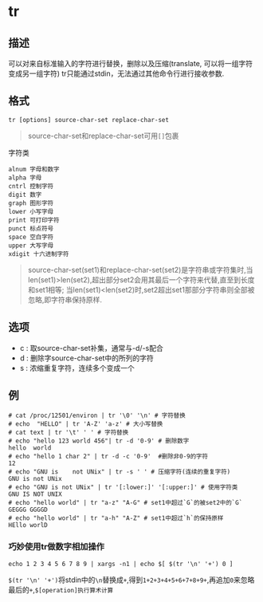# tr

## 描述

可以对来自标准输入的字符进行替换，删除以及压缩(translate, 可以将一组字符变成另一组字符)
tr只能通过stdin，无法通过其他命令行进行接收参数.

## 格式

    tr [options] source-char-set replace-char-set

> source-char-set和replace-char-set可用`[]`包裹

字符类

    alnum 字母和数字
    alpha 字母
    cntrl 控制字符
    digit 数字
    graph 图形字符
    lower 小写字母
    print 可打印字符
    punct 标点符号
    space 空白字符
    upper 大写字母
    xdigit 十六进制字符

> source-char-set(set1)和replace-char-set(set2)是字符串或字符集时,当len(set1)>len(set2),超出部分set2会用其最后一个字符来代替,直至到长度和set1相等;
当len(set1)<len(set2)时,set2超出set1那部分字符串则全部被忽略,即字符串保持原样.

## 选项

- c : 取source-char-set补集，通常与-d/-s配合
- d : 删除字source-char-set中的所列的字符
- s : 浓缩重复字符，连续多个变成一个

## 例

    # cat /proc/12501/environ | tr '\0' '\n' # 字符替换
    # echo  "HELLO" | tr 'A-Z' 'a-z' # 大小写替换
    # cat text | tr '\t' ' ' # 字符替换
    # echo "hello 123 world 456"| tr -d '0-9' # 删除数字
    hello  world
    # echo "hello 1 char 2" | tr -d -c '0-9'  #删除非0-9的字符
    12
    # echo "GNU is    not UNix" | tr -s ' ' # 压缩字符(连续的重复字符)
    GNU is not UNix
    # echo "GNU is not UNix" | tr '[:lower:]' '[:upper:]' # 使用字符类
    GNU IS NOT UNIX
    # echo "hello world" | tr "a-z" "A-G" # set1中超过`G`的被set2中的`G`
    GEGGG GGGGD
    # echo "hello world" | tr "a-h" "A-Z" # set1中超过`h`的保持原样
    HEllo worlD

### 巧妙使用tr做数字相加操作
```
echo 1 2 3 4 5 6 7 8 9 | xargs -n1 | echo $[ $(tr '\n' '+') 0 ]
```
`$(tr '\n' '+')`将stdin中的`\n`替换成`+`,得到`1+2+3+4+5+6+7+8+9+`,再追加`0`来忽略最后的`+`,`$[operation]执行算术计算`
